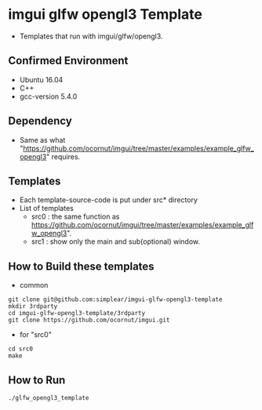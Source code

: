# imgui glfw opengl3 Template

- Templates that run with imgui/glfw/opengl3.

## Confirmed Environment
- Ubuntu 16.04
- C++
- gcc-version 5.4.0

## Dependency
- Same as what "https://github.com/ocornut/imgui/tree/master/examples/example_glfw_opengl3" requires.

## Templates
- Each template-source-code is put under src* directory 
- List of templates
    - src0 : the same function as https://github.com/ocornut/imgui/tree/master/examples/example_glfw_opengl3".
    - src1 : show only the main and sub(optional) window.

## How to Build these templates
- common 

```
git clone git@github.com:simplear/imgui-glfw-opengl3-template
mkdir 3rdparty
cd imgui-glfw-opengl3-template/3rdparty
git clone https://github.com/ocornut/imgui.git
```

- for "src0"

```
cd src0
make
```

## How to Run

```
./glfw_opengl3_template
```
